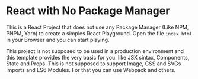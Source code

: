 # React with No Package Manager

This is a React Project that does not use any Package Manager (Like NPM, PNPM, Yarn) to create a simples React Playground. Open the file `index.html` in your Browser and you can start playing. 

This project is not supposed to be used in a production environment and this template provides the very basic for you: like JSX sintax, Components, State and Props. This is not supposed to support Image, CSS and SVGs imports and ES6 Modules. For that you can use Webpack and others. 